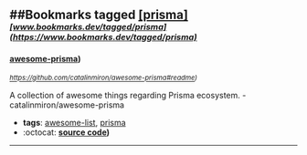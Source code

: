 ##Bookmarks tagged [[prisma]](https://www.bookmarks.dev?q=[prisma])
_<sup><sup>[www.bookmarks.dev/tagged/prisma](https://www.bookmarks.dev/tagged/prisma)</sup></sup>_
---
#### [awesome-prisma](https://github.com/catalinmiron/awesome-prisma#readme))
_<sup>https://github.com/catalinmiron/awesome-prisma#readme)</sup>_

A collection of awesome things regarding Prisma ecosystem. - catalinmiron/awesome-prisma
* **tags**: [awesome-list](../tagged/awesome-list.md), [prisma](../tagged/prisma.md)
* :octocat: **[source code](https://github.com/catalinmiron/awesome-prisma#readme))**
---
